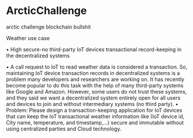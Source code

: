 # ArcticChallenge
arctic challenge blockchain bullshit


Weather use case

• High secure-no third-party IoT devices transactional record-keeping in the decentralized
systems

• A call request to IoT to read weather data is considered a transaction. So, maintaining IoT device transaction
records in decentralized systems is a problem many developers and researchers are working on. It has
recently become popular to do this task with the help of many third-party systems like Google and Amazon.
However, some users do not trust these systems, and they said we want a decentralized system entirely
open for all users and devices to join and without intermediary systems (no third party). • Problem: Please design a transaction-keeping application for IoT devices that can keep the IoT transactional
weather information like (IoT device id, City name, temperature, and timestamp,...) secure and immutable
without using centralized parties and Cloud technology.
